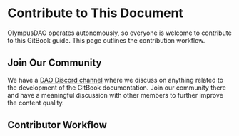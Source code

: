 # Contribute to This Document

OlympusDAO operates autonomously, so everyone is welcome to contribute to this GitBook guide. This page outlines the contribution workflow.

## Join Our Community

We have a [DAO Discord channel](https://discord.com/channels/838651642190495804/838655387640004648) where we discuss on anything related to the development of the GitBook documentation. Join our community there and have a meaningful discussion with other members to further improve the content quality.

## Contributor Workflow
